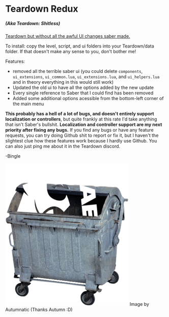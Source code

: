 # Teardown Redux
##### (Aka Teardown: Shitless)
<u>Teardown but without all the awful UI changes saber made.</u>
 
To install: copy the level, script, and ui folders into your Teardown/data folder. If that doesn't make any sense to you, don't bother me!

Features:
* removed all the terrible saber ui (you could delete `components`, `ui_extensions`, `ui_common.lua`, `ui_extensions.lua`, and `ui_helpers.lua` and in theory everything in this would still work)
* Updated the old ui to have all the options added by the new update
* Every single reference to Saber that I could find has been removed
* Added some additional options acessible from the bottom-left corner of the main menu

__This probably has a hell of a lot of bugs, and doesn't entirely support localization or controllers__, but quite frankly at this rate I'd take anything that isn't Saber's bullshit. __Localization and controller support are my next priority after fixing any bugs.__ If you find any bugs or have any feature requests, you can try doing Github shit to report or fix it, but I haven't the slightest clue how these features work because I hardly use Github. You can also just ping me about it in the Teardown discord.

-Bingle

![A picture of the Saber logo inside of a dumpster](/ui/saber.png) Image by Autumnatic (Thanks Autumn :D)

